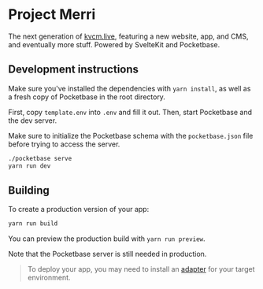 # Project Merri

The next generation of [kvcm.live](https://kvcm.live), featuring a new website, app, and CMS, and eventually more stuff. Powered by SvelteKit and Pocketbase.

## Development instructions

Make sure you've installed the dependencies with `yarn install`, as well as a fresh copy of Pocketbase in the root directory.

First, copy `template.env` into `.env` and fill it out. Then, start Pocketbase and the dev server.

Make sure to initialize the Pocketbase schema with the `pocketbase.json` file before trying to access the server.

```bash
./pocketbase serve
yarn run dev
```

## Building

To create a production version of your app:

```bash
yarn run build
```

You can preview the production build with `yarn run preview`.

Note that the Pocketbase server is still needed in production.

> To deploy your app, you may need to install an [adapter](https://kit.svelte.dev/docs/adapters) for your target environment.
